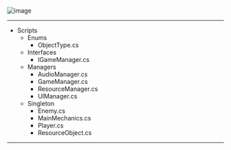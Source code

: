 ![image](https://github.com/Apole-dev/Protect-the-Harvest/assets/74319360/8b594448-b871-4b30-8cdc-601275545e81)

--------------------------------------
- Scripts
  - Enums
    - ObjectType.cs
  - Interfaces
    - IGameManager.cs
  - Managers
    - AudioManager.cs
    - GameManager.cs
    - ResourceManager.cs
    - UIManager.cs
  - Singleton
    - Enemy.cs
    - MainMechanics.cs
    - Player.cs
    - ResourceObject.cs
-------------------------------------
